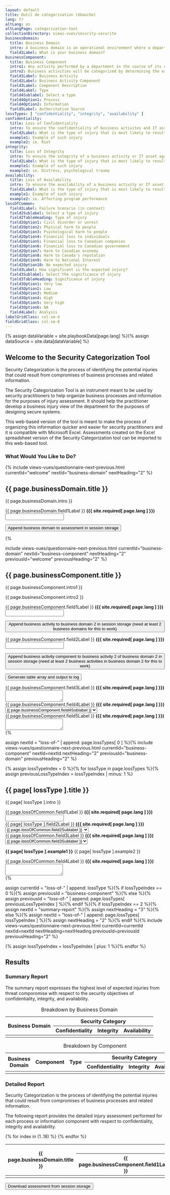 ```yaml
---
layout: default
title: Outil de categorisation (ébauche)
lang: fr
altLang: en
altLangPage: categorization-tool
collectionDirectory: views-vues/security-securite
businessDomain:
  title: Business Domain
  intro: A business domain is an operational environment where a department performs business activities supporting common organizational objectives.
  field1Label: What is your business domain?
businessComponent:
  title: Business Component
  intro1: Any activity performed by a department in the course of its operations to deliver or support the delivery of its programs or services. A business activity is composed of one or several business processes and related information assets.
  intro2: Business activities will be categorized by determining the expected injuries from IT-related threat compromise to the national and non-national interests that the business activities serve, and then determining the lveral of these expected injuries.
  field1Label: Business Activity
  field2Label: Business Activity Component
  field3Label: Component Description
  field4Label: Type
  field4Sublabel: Select a type
  field4Option1: Process
  field4Option2: Information
  field5Label: Authoritative Source
lossTypes: [ "confidentiality", "integrity", "availability" ]
confidentiality:
  title: Loss of Confidentiality
  intro: To ensure the confidentiality of business activites and IT assets against a specified set of theats in order to prevent injury to national interests or non-national interests.
  field2Label: What is the type of injury that is most likely to result from a loss of confidentiality?
  example1: Example of such injury
  example2: ie. Riot
integrity:
  title: Loss of Integrity
  intro: To ensure the integrity of a business activity or IT asset against a specified set of threats in order to prevent injury to national interests or non-national interests.
  field2Label: What is the type of injury that is most likely to result from a loss of integrity?
  example1: Example of such injury
  example2: ie. Distress, psychological trauma
availability:
  title: Loss of Availability
  intro: To ensure the availability of a business activity or IT asset against a specified set of threats in order to prevent injury to national interests or non-national interests.
  field2Label: What is the type of injury that is most likely to result from a loss of availability?
  example1: Example of such injury
  example2: ie. Affecting program performance
lossOfCommon:
  field1Label: Failure Scenario (in context)
  field2Sublabel: Select a type of injury
  field2TableHeading: Type of injury
  field2Option1: Civil disorder or unrest
  field2Option2: Physical harm to people
  field2Option3: Psychological harm to people
  field2Option4: Financial loss to individuals
  field2Option5: Financial loss to Canadian companies
  field2Option6: Financial loss to Canadian governement
  field2Option7: Harm to Canadian economy
  field2Option8: Harm to Canada's reputation
  field2Option9: Harm to National Interest
  field2Option10: No expected injury
  field3Label: How significant is the expected injury?
  field3Sublabel: Select the significance of injury
  field3TableHeading: Significance of injury
  field3Option1: Very low
  field3Option2: Low
  field3Option3: Medium
  field3Option4: High
  field3Option5: Very high
  field3Option6: NA
  field4Label: Analysis
labelGridClass: col-sm-4
fieldGridClass: col-sm-8
---
```

{% assign dataVariable = site.playbookData[page.lang] %}{%
assign dataSource = site.data[dataVariable] %}

<section id="welcome-section" class="wb-frmvld">
<form id="welcome-form" class="form-horizontal" method="post">

## Welcome to the Security Categorization Tool

Security Categorization is the process of identifying the potential injuries that could result from compromises of business processes and related information.

The Security Categorization Tool is an instrument meant to be used by security practitioners to help organize business processes and information for the purposes of injury assessment. It should help the practitioner develop a business injury view of the department for the purposes of designing secure systems.

This web-based version of the tool is meant to make the process of organizing this information quicker and easier for security practitioners and it is compatible with Microsoft Excel. Assessments created on the Excel spreadsheet version of the Security Categorization tool can be imported to this web-based tool.

<section>

### What Would You Like to Do?

<!-- Button for revealing the next section and hiding the current one -->
{% include views-vues/questionnaire-next-previous.html currentId="welcome" nextId="business-domain" nextHeading="2" %}

</section>

</form>
</section>

<section id="business-domain-section" class="hidden wb-frmvld">
<form id="business-domain-form" class="form-horizontal" method="post">

## {{ page.businessDomain.title }}

{{ page.businessDomain.intro }}

<div class="form-group" markdown="0">
<label for="business-domain-1" class="required {{ page.labelGridClass }}"><span class="field-name">{{ page.businessDomain.field1Label }}</span> <strong class="required">({{ site.required[ page.lang ] }})</strong></label>
<div class="{{ page.fieldGridClass }}">
<input name="business-domain-1" id="business-domain-1" type="text" required="required" pattern=".{2,}" data-rule-minlength="2" />
</div>
</div>

<button type="button" class="btn btn-primary wb-format-gen" data-wb-format-gen='{ "type": "session-storage", "key": "assessment", "source": "form-state", "container": "#business-domain-form", "action": "append" }'>Append business domain to assessment in session storage</button>

<!-- Buttons for revealing the next/previous section and hiding the current one -->{%
include views-vues/questionnaire-next-previous.html currentId="business-domain" nextId="business-component" nextHeading="2" previousId="welcome" previousHeading="2" %}
</form>
</section>

<section id="business-component-section" class="hidden wb-frmvld">
<form id="business-component-form" class="form-horizontal" method="post">

## {{ page.businessComponent.title }}

{{ page.businessComponent.intro1 }}

{{ page.businessComponent.intro2 }}

<!-- Temporary div for purpose of creating container for the button. Remove when testing is done -->
<div id="business-activity-container">

<div class="form-group" markdown="0">
<label for="business-component-1" class="required {{ page.labelGridClass }}"><span class="field-name">{{ page.businessComponent.field1Label }}</span> <strong class="required">({{ site.required[ page.lang ] }})</strong></label>
<div class="{{ page.fieldGridClass }}">
<input name="business-component-1" id="business-component-1" type="text" required="required" pattern=".{2,}" data-rule-minlength="2" />
</div>
</div>

</div>

<!-- TODO Figure out how to create this button on the fly for different business domains. So have one button for creating business acitivities for each business domain -->
<button type="button" class="btn btn-primary wb-format-gen" data-wb-format-gen='{ "type": "session-storage", "key": "assessment", "indexesKeys": [ 1, 0, "activities" ], "source": "form-state", "container": "#business-activity-container", "action": "append" }'>Append business activity to business domain 2 in session storage (need at least 2 business domains for this to work)</button>

<!-- Temporary div for purpose of creating container for the button. Remove when testing is done -->
<div id="business-activity-component-container">

<div class="form-group" markdown="0">
<label for="business-component-2" class="required {{ page.labelGridClass }}"><span class="field-name">{{ page.businessComponent.field2Label }}</span> <strong class="required">({{ site.required[ page.lang ] }})</strong></label>
<div class="{{ page.fieldGridClass }}">
<input name="business-component-2" id="business-component-2" type="text" required="required" pattern=".{2,}" data-rule-minlength="2" />
</div>
</div>

</div>

<!-- TODO Figure out how to create this button on the fly for different business activities. So have one button for creating business acitivity components for each business activity -->

<button type="button" class="btn btn-primary wb-format-gen" data-wb-format-gen='{ "type": "session-storage", "key": "assessment", "indexesKeys": [ 1, 0, "activities", 1, 0, "components" ], "source": "form-state", "container": "#business-activity-component-container", "action": "append" }'>Append business activity component to business activity 2 of business domain 2 in session storage (need at least 2 business activities in business domain 2 for this to work)</button>

<!-- TODO Build better mechanism for displaying table -->
<button type="button" class="btn btn-primary wb-format-gen" data-wb-format-gen='{ "action": "set-table-rows", "source": "session-storage", "key": "assessment", "tableColSpecs": [
  { "relativeToColumn": -1, "dataContainerSource": [], "dataElementSource": [ 0, "state" ] },
  { "relativeToColumn": 0, "dataContainerSource": [ "activities" ], "dataElementSource": [ 0, "state" ] },
  { "relativeToColumn": 1, "dataContainerSource": [ 0, "components" ], "dataElementSource": [ 0, "state" ] }
], "container": "#detailed-assessment-section tbody" }'>Generate table array and output to log</button>

<div class="form-group" markdown="0">
<label for="business-component-3" class="required {{ page.labelGridClass }}"><span class="field-name">{{ page.businessComponent.field3Label }}</span> <strong class="required">({{ site.required[ page.lang ] }})</strong></label>
<div class="{{ page.fieldGridClass }}">
<textarea name="business-component-3" id="business-component-3" required="required"></textarea>
</div>
</div>

<div class="form-group" markdown="0">
<label for="business-component-4" class="required {{ page.labelGridClass }}"><span class="field-name">{{ page.businessComponent.field4Label }}</span> <strong class="required">({{ site.required[ page.lang ] }})</strong></label>
<div class="{{ page.fieldGridClass }}">
<select class="form-control" id="business-component-4" name="business-component-4" required="required">
<option label="{{ page.businessComponent.field4Sublabel }}"></option>
<option value="1">{{ page.businessComponent.field4Option1 }}</option>
<option value="2">{{ page.businessComponent.field4Option2 }}</option>
</select>
</div>
</div>

<div class="form-group" markdown="0">
<label for="business-component-5" class="required {{ page.labelGridClass }}"><span class="field-name">{{ page.businessComponent.field5Label }}</span> <strong class="required">({{ site.required[ page.lang ] }})</strong></label>
<div class="{{ page.fieldGridClass }}">
<textarea name="business-component-5" id="business-component-5" required="required"></textarea>
</div>
</div>

<!-- Buttons for revealing the next/previous section and hiding the current one -->{%
assign nextId = "loss-of-" | append: page.lossTypes[ 0 ] %}{%
include views-vues/questionnaire-next-previous.html currentId="business-component" nextId=nextId nextHeading="2" previousId="business-domain" previousHeading="2" %}
</form>
</section>

{% assign lossTypeIndex = 0 %}{%
for lossType in page.lossTypes %}{%
  assign previousLossTypeIndex = lossTypeIndex | minus: 1 %}
<section id="loss-of-{{ lossType }}-section" class="hidden wb-frmvld">
<form id="loss-of-{{ lossType }}-form" class="form-horizontal" method="post">

## {{ page[ lossType ].title }}

{{ page[ lossType ].intro }}

<div class="form-group" markdown="0">
<label for="loss-of-{{ lossType }}-1" class="required {{ page.labelGridClass }}"><span class="field-name">{{ page.lossOfCommon.field1Label }}</span> <strong class="required">({{ site.required[ page.lang ] }})</strong></label>
<div class="{{ page.fieldGridClass }}">
<input name="loss-of-{{ lossType }}-1" id="loss-of-{{ lossType }}-1" type="text" required="required" pattern=".{2,}" data-rule-minlength="2" />
</div>
</div>

<div class="form-group" markdown="0">
<label for="loss-of-{{ lossType }}-2" class="required {{ page.labelGridClass }}"><span class="field-name">{{ page[ lossType ].field2Label }}</span> <strong class="required">({{ site.required[ page.lang ] }})</strong></label>
<div class="{{ page.fieldGridClass }}">
<select class="form-control" id="loss-of-{{ lossType }}-2" name="loss-of-{{ lossType }}-2" required="required">
<option label="{{ page.lossOfCommon.field2Sublabel }}"></option>
<option value="1">{{ page.lossOfCommon.field2Option1 }}</option>
<option value="2">{{ page.lossOfCommon.field2Option2 }}</option>
<option value="3">{{ page.lossOfCommon.field2Option3 }}</option>
<option value="4">{{ page.lossOfCommon.field2Option4 }}</option>
<option value="5">{{ page.lossOfCommon.field2Option5 }}</option>
<option value="6">{{ page.lossOfCommon.field2Option6 }}</option>
<option value="7">{{ page.lossOfCommon.field2Option7 }}</option>
<option value="8">{{ page.lossOfCommon.field2Option8 }}</option>
<option value="9">{{ page.lossOfCommon.field2Option9 }}</option>
<option value="10">{{ page.lossOfCommon.field2Option10 }}</option>
</select>
</div>
</div>

<div class="form-group" markdown="0">
<label for="loss-of-{{ lossType }}-3" class="required {{ page.labelGridClass }}"><span class="field-name">{{ page.lossOfCommon.field3Label }}</span> <strong class="required">({{ site.required[ page.lang ] }})</strong></label>
<div class="{{ page.fieldGridClass }}">
<select class="form-control" id="loss-of-{{ lossType }}-3" name="loss-of-{{ lossType }}-3" required="required">
<option label="{{ page.lossOfCommon.field3Sublabel }}"></option>
<option value="1">{{ page.lossOfCommon.field3Option1 }}</option>
<option value="2">{{ page.lossOfCommon.field3Option2 }}</option>
<option value="3">{{ page.lossOfCommon.field3Option3 }}</option>
<option value="4">{{ page.lossOfCommon.field3Option4 }}</option>
<option value="5">{{ page.lossOfCommon.field3Option5 }}</option>
<option value="6">{{ page.lossOfCommon.field3Option6 }}</option>
</select>
</div>
</div>

**{{ page[ lossType ].example1 }}** {{ page[ lossType ].example2 }}

<div class="form-group" markdown="0">
<label for="loss-of-{{ lossType }}-4" class="required {{ page.labelGridClass }}"><span class="field-name">{{ page.lossOfCommon.field4Label }}</span> <strong class="required">({{ site.required[ page.lang ] }})</strong></label>
<div class="{{ page.fieldGridClass }}">
<textarea name="loss-of-{{ lossType }}-4" id="loss-of-{{ lossType }}-4" required="required"></textarea>
</div>
</div>

<!-- Buttons for revealing the next/previous section and hiding the current one (except for the last section which doesn't have a next button) -->{%
  assign currentId = "loss-of-" | append: lossType %}{%
  if lossTypeIndex == 0 %}{%
    assign previousId = "business-component" %}{%
  else %}{%
    assign previousId = "loss-of-" | append: page.lossTypes[ previousLossTypeIndex ] %}{%
  endif %}{%
  if lossTypeIndex == 2 %}{%
    assign nextId = "summary-report" %}{%
    assign nextHeading = "3" %}{%
  else %}{%
    assign nextId = "loss-of-" | append: page.lossTypes[ lossTypeIndex ] %}{%
    assign nextHeading = "2" %}{%
  endif %}{%
  include views-vues/questionnaire-next-previous.html currentId=currentId nextId=nextId nextHeading=nextHeading previousId=previousId previousHeading="2" %}
</form>
</section>{%
  assign lossTypeIndex = lossTypeIndex | plus: 1 %}{%
endfor %}

<section id="results-section">

## Results

<section id="summary-report-section">

### Summary Report

The summary report expresses the highest level of expected injuries from threat comporomise with respect to the security objectives of confidentiality, integrity, and availability.

<table class="table table-bordered">
<caption>Breakdown by Business Domain</caption>
<thead>
<tr>
<th rowspan="2">Business Domain</th>
<th colspan="3" class="text-center">Security Category</th>
</tr>
<tr>
<th class="text-center">Confidentiality</th>
<th class="text-center">Integrity</th>
<th class="text-center">Availability</th>
</tr>
</thead>
<tbody>
<tr>
<td></td>
<td class="text-center"></td>
<td class="text-center"></td>
<td class="text-center"></td>
</tr>
</tbody>
</table>

<table class="table table-bordered">
<caption>Breakdown by Component</caption>
<thead>
<tr>
<th rowspan="2">Business Domain</th>
<th rowspan="2">Component</th>
<th rowspan="2" class="text-center">Type</th>
<th colspan="3" class="text-center">Security Category</th>
</tr>
<tr>
<th class="text-center">Confidentiality</th>
<th class="text-center">Integrity</th>
<th class="text-center">Availability</th>
</tr>
</thead>
<tbody>
<tr>
<td></td>
<td></td>
<td class="text-center"></td>
<td class="text-center"></td>
<td class="text-center"></td>
<td class="text-center"></td>
</tr>
</tbody>
</table>

</section>

<section id="detailed-report-section">

### Detailed Report

Security Categorization is the process of identifying the potential injuries that could result from compromises of business processes and related information.

The following report provides the detailed injury assessment performed for each process or information component with respect to confidentiality, integrity and availability.

<table class="table table-bordered">
<thead>
<tr>
<th rowspan="2">{{ page.businessDomain.title }}</th>
<th colspan="5" class="text-center">{{ page.businessComponent.title }}</th>
<th colspan="4" class="text-center">{{ page.confidentiality.title }}</th>
<th colspan="4" class="text-center">{{ page.integrity.title }}</th>
<th colspan="4" class="text-center">{{ page.availability.title }}</th>
</tr>
<tr>
<th>{{ page.businessComponent.field1Label }}</th>
<th>{{ page.businessComponent.field2Label }}</th>
<th>{{ page.businessComponent.field3Label }}</th>
<th>{{ page.businessComponent.field4Label }}</th>
<th>{{ page.businessComponent.field5Label }}</th>
<!-- {{ page.confidentiality.title }} -->
<th>{{ page.lossOfCommon.field1Label }}</th>
<th>{{ page.lossOfCommon.field2TableHeading }}</th>
<th>{{ page.lossOfCommon.field3TableHeading }}</th>
<th>{{ page.lossOfCommon.field4Label }}</th>
<!-- {{ page.integrity.title }} -->
<th>{{ page.lossOfCommon.field1Label }}</th>
<th>{{ page.lossOfCommon.field2TableHeading }}</th>
<th>{{ page.lossOfCommon.field3TableHeading }}</th>
<th>{{ page.lossOfCommon.field4Label }}</th>
<!-- {{ page.availability.title }} -->
<th>{{ page.lossOfCommon.field1Label }}</th>
<th>{{ page.lossOfCommon.field2TableHeading }}</th>
<th>{{ page.lossOfCommon.field3TableHeading }}</th>
<th>{{ page.lossOfCommon.field4Label }}</th>
</tr>
</thead>
<tbody>
<tr>{%
for index in (1..18) %}
<td></td>{%
endfor %}
</tr>
</tbody>
</table>

<button type="button" class="btn btn-primary wb-format-gen" data-wb-format-gen='{ "type": "json", "filename": "check-session-storage", "source": "session-storage", "key": "assessment" }'>Download assessment from session storage</button>

</section>

</section>
